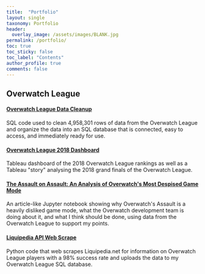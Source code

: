 ```yaml
---
title:  "Portfolio"
layout: single
taxonomy: Portfolio
header:
  overlay_image: /assets/images/BLANK.jpg
permalink: /portfolio/
toc: true
toc_sticky: false
toc_label: "Contents"
author_profile: true
comments: false
---
```


## Overwatch League

#### [Overwatch League Data Cleanup](/portfolio/overwatch-league-data-cleanup/)
  SQL code used to clean 4,958,301 rows of data from the Overwatch League and organize the data into an SQL database that is connected, easy to access, and immediately ready for use.

#### [Overwatch League 2018 Dashboard](/portfolio/overwatch-league-2018-dashboard/)
  Tableau dashboard of the 2018 Overwatch League rankings as well as a Tableau "story" analysing the 2018 grand finals of the Overwatch League.

#### [The Assault on Assault: An Analysis of Overwatch's Most Despised Game Mode](/portfolio/the-assault-on-assault/)
  An article-like Jupyter notebook showing why Overwatch's Assault is a heavily disliked game mode, what the Overwatch development team is doing about it, and what I think should be done, using data from the Overwatch League to support my points.
  
#### [Liquipedia API Web Scrape](/portfolio/liquipedia-api-web-scrape/)
  Python code that web scrapes Liquipedia.net for information on Overwatch League players with a 98% success rate and uploads the data to my Overwatch League SQL database.
